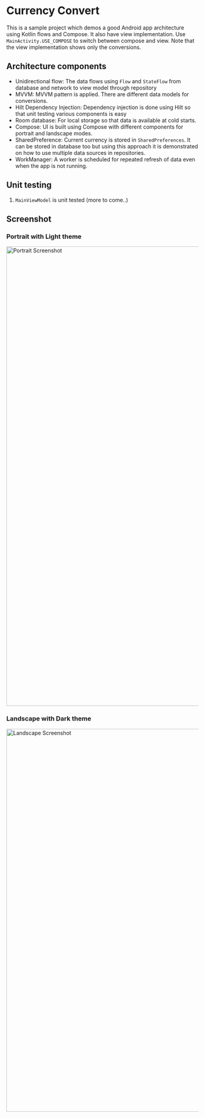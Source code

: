 # Currency Convert

This is a sample project which demos a good Android app architecture using Kotlin flows and Compose. It also have view implementation. Use `MainActivity.USE_COMPOSE` to switch between compose and view. Note that the view implementation shows only the conversions.

## Architecture components

* Unidirectional flow: The data flows using `Flow` and `StateFlow` from database and network to view model through repository 
* MVVM: MVVM pattern is applied. There are different data models for conversions.
* Hilt Dependency Injection: Dependency injection is done using Hilt so that unit testing various components is easy
* Room database: For local storage so that data is available at cold starts.
* Compose: UI is built using Compose with different components for portrait and landscape modes.
* SharedPreference: Current currency is stored in `SharedPreferences`. It can be stored in database too but using this approach it is demonstrated on how to use multiple data sources in repositories. 
* WorkManager: A worker is scheduled for repeated refresh of data even when the app is not running.

## Unit testing

1. `MainViewModel` is unit tested (more to come..)

## Screenshot

### Portrait with Light theme

<img src="resources/portrait.gif" width=540 height=1200 alt="Portrait Screenshot">

### Landscape with Dark theme

<img src="resources/landscape.gif" width=1000 alt="Landscape Screenshot">
